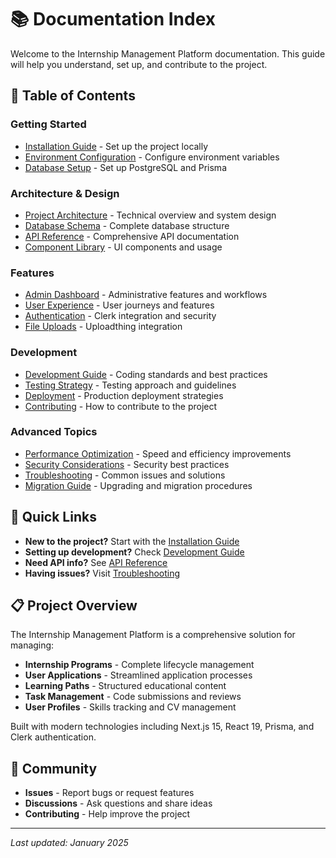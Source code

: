 # 📚 Documentation Index

Welcome to the Internship Management Platform documentation. This guide will help you understand, set up, and contribute to the project.

## 📖 Table of Contents

### Getting Started

- [Installation Guide](./installation.md) - Set up the project locally
- [Environment Configuration](./environment.md) - Configure environment variables
- [Database Setup](./database.md) - Set up PostgreSQL and Prisma

### Architecture & Design

- [Project Architecture](./architecture.md) - Technical overview and system design
- [Database Schema](./database-schema.md) - Complete database structure
- [API Reference](./api-reference.md) - Comprehensive API documentation
- [Component Library](./components.md) - UI components and usage

### Features

- [Admin Dashboard](./admin-dashboard.md) - Administrative features and workflows
- [User Experience](./user-experience.md) - User journeys and features
- [Authentication](./authentication.md) - Clerk integration and security
- [File Uploads](./file-uploads.md) - Uploadthing integration

### Development

- [Development Guide](./development.md) - Coding standards and best practices
- [Testing Strategy](./testing.md) - Testing approach and guidelines
- [Deployment](./deployment.md) - Production deployment strategies
- [Contributing](./contributing.md) - How to contribute to the project

### Advanced Topics

- [Performance Optimization](./performance.md) - Speed and efficiency improvements
- [Security Considerations](./security.md) - Security best practices
- [Troubleshooting](./troubleshooting.md) - Common issues and solutions
- [Migration Guide](./migration.md) - Upgrading and migration procedures

## 🚀 Quick Links

- **New to the project?** Start with the [Installation Guide](./installation.md)
- **Setting up development?** Check [Development Guide](./development.md)
- **Need API info?** See [API Reference](./api-reference.md)
- **Having issues?** Visit [Troubleshooting](./troubleshooting.md)

## 📋 Project Overview

The Internship Management Platform is a comprehensive solution for managing:

- **Internship Programs** - Complete lifecycle management
- **User Applications** - Streamlined application processes
- **Learning Paths** - Structured educational content
- **Task Management** - Code submissions and reviews
- **User Profiles** - Skills tracking and CV management

Built with modern technologies including Next.js 15, React 19, Prisma, and Clerk authentication.

## 🤝 Community

- **Issues** - Report bugs or request features
- **Discussions** - Ask questions and share ideas
- **Contributing** - Help improve the project

---

*Last updated: January 2025*
